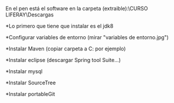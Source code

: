 En el pen está el software en la carpeta (extraible):\CURSO LIFERAY\Descargas

*Lo primero que tiene que instalar es el jdk8

*Configurar variables de entorno (mirar "variables de entorno.jpg")

*Instalar Maven (copiar carpeta a C: por ejemplo)

*Instalar eclipse (descargar Spring tool Suite...)

*Instalar mysql

*Instalar SourceTree

*Instalar portableGit